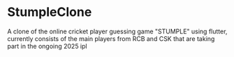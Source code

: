 # StumpleClone
A clone of the online cricket player guessing game "STUMPLE" using flutter, currently consists of the main players from RCB and CSK that are taking part in the ongoing 2025 ipl
